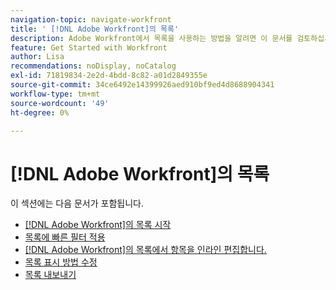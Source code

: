 ```yaml
---
navigation-topic: navigate-workfront
title: ' [!DNL Adobe Workfront]의 목록'
description: Adobe Workfront에서 목록을 사용하는 방법을 알려면 이 문서를 검토하십시오.
feature: Get Started with Workfront
author: Lisa
recommendations: noDisplay, noCatalog
exl-id: 71819834-2e2d-4bdd-8c82-a01d2849355e
source-git-commit: 34ce6492e14399926aed910bf9ed4d8688904341
workflow-type: tm+mt
source-wordcount: '49'
ht-degree: 0%

---
```


# [!DNL Adobe Workfront]의 목록

이 섹션에는 다음 문서가 포함됩니다.

* [ [!DNL Adobe Workfront]의 목록 시작](../../../workfront-basics/navigate-workfront/use-lists/view-items-in-a-list.md)
* [목록에 빠른 필터 적용](../../../workfront-basics/navigate-workfront/use-lists/apply-quick-filter-list.md)
* [ [!DNL Adobe Workfront]의 목록에서 항목을 인라인 편집합니다.](../../../workfront-basics/navigate-workfront/use-lists/inline-edit-objects.md)
* [목록 표시 방법 수정](../../../workfront-basics/navigate-workfront/use-lists/modify-list-display.md)
* [목록 내보내기](../../../workfront-basics/navigate-workfront/use-lists/export-lists.md)
